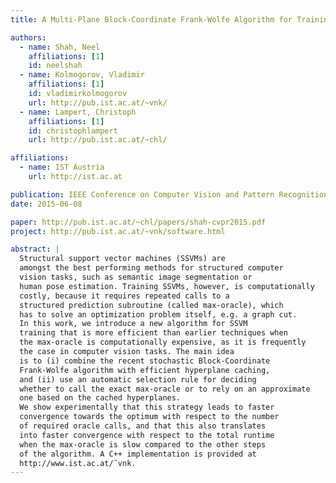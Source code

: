 ```yaml
---
title: A Multi-Plane Block-Coordinate Frank-Wolfe Algorithm for Training Structural SVMs with a Costly max-Oracle

authors:
  - name: Shah, Neel
    affiliations: [1]
    id: neelshah
  - name: Kolmogorov, Vladimir
    affiliations: [1]
    id: vladimirkolmogorov
    url: http://pub.ist.ac.at/~vnk/
  - name: Lampert, Christoph
    affiliations: [1]
    id: christophlampert
    url: http://pub.ist.ac.at/~chl/

affiliations:
  - name: IST Austria
    url: http://ist.ac.at

publication: IEEE Conference on Computer Vision and Pattern Recognition (CVPR 2015)
date: 2015-06-08

paper: http://pub.ist.ac.at/~chl/papers/shah-cvpr2015.pdf
project: http://pub.ist.ac.at/~vnk/software.html

abstract: |
  Structural support vector machines (SSVMs) are
  amongst the best performing methods for structured computer
  vision tasks, such as semantic image segmentation or
  human pose estimation. Training SSVMs, however, is computationally
  costly, because it requires repeated calls to a
  structured prediction subroutine (called max-oracle), which
  has to solve an optimization problem itself, e.g. a graph cut.
  In this work, we introduce a new algorithm for SSVM
  training that is more efficient than earlier techniques when
  the max-oracle is computationally expensive, as it is frequently
  the case in computer vision tasks. The main idea
  is to (i) combine the recent stochastic Block-Coordinate
  Frank-Wolfe algorithm with efficient hyperplane caching,
  and (ii) use an automatic selection rule for deciding
  whether to call the exact max-oracle or to rely on an approximate
  one based on the cached hyperplanes.
  We show experimentally that this strategy leads to faster
  convergence towards the optimum with respect to the number
  of required oracle calls, and that this also translates
  into faster convergence with respect to the total runtime
  when the max-oracle is slow compared to the other steps
  of the algorithm. A C++ implementation is provided at
  http://www.ist.ac.at/˜vnk.
---
```

